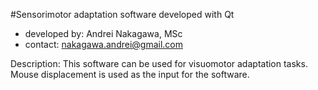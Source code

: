 #Sensorimotor adaptation software developed with Qt

- developed by: Andrei Nakagawa, MSc
- contact: nakagawa.andrei@gmail.com

Description: This software can be used for visuomotor adaptation tasks. Mouse displacement is used as the input for the software.

